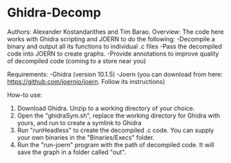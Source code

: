 # Ghidra-Decomp
Authors: Alexander Kostandarithes and Tim Barao.
Overview: The code here works with Ghidra scripting and JOERN to do the following:
  -Decompile a binary and output all its functions to individual .c files 
  -Pass the decompiled code into JOERN to create graphs. 
  -Provide annotations to improve quality of decompiled code (coming to a store near you)
  
Requirements:
  -Ghidra (version 10.1.5)
  -Joern (you can download from here: https://github.com/joernio/joern. Follow its instructions)
  
  
How-to use:
  1. Download Ghidra. Unzip to a working directory of your choice.
  2. Open the "ghidraSym.sh", replace the working directory for Ghidra with yours, and run to create a symlink to Ghidra
  3. Run "runHeadless" to create the decompiled .c code. You can supply your own binaries in the "Binaries/Execs" folder.
  4. Run the "run-joern" program with the path of decompiled code. It will save the graph in a folder called "out".
